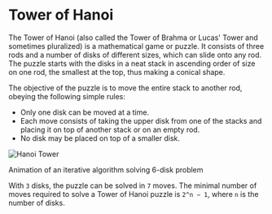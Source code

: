 # Tower of Hanoi

The Tower of Hanoi (also called the Tower of Brahma or Lucas'
Tower and sometimes pluralized) is a mathematical game or puzzle.
It consists of three rods and a number of disks of different sizes,
which can slide onto any rod. The puzzle starts with the disks in
a neat stack in ascending order of size on one rod, the smallest
at the top, thus making a conical shape.

The objective of the puzzle is to move the entire stack to another
rod, obeying the following simple rules:

- Only one disk can be moved at a time.
- Each move consists of taking the upper disk from one of the
  stacks and placing it on top of another stack or on an empty rod.
- No disk may be placed on top of a smaller disk.

![Hanoi Tower](https://upload.wikimedia.org/wikipedia/commons/8/8d/Iterative_algorithm_solving_a_6_disks_Tower_of_Hanoi.gif)

Animation of an iterative algorithm solving 6-disk problem

With `3` disks, the puzzle can be solved in `7` moves. The minimal
number of moves required to solve a Tower of Hanoi puzzle
is `2^n − 1`, where `n` is the number of disks.

